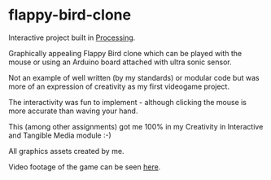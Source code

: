 # flappy-bird-clone
Interactive project built in [Processing](https://processing.org/).

Graphically appealing Flappy Bird clone which can be played with the mouse or using an Arduino board attached with ultra sonic sensor.

Not an example of well written (by my standards) or modular code but was more of an expression of creativity as my first videogame project.

The interactivity was fun to implement - although clicking the mouse is more accurate than waving your hand.

This (among other assignments) got me 100% in my Creativity in Interactive and Tangible Media module :-)

All graphics assets created by me.

Video footage of the game can be seen [here](http://sendvid.com/mqqlgt5h).

